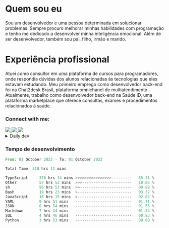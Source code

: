 # Quem sou eu
Sou um desenvolvedor e uma pessoa determinada em solucionar problemas. Sempre procuro melhorar minhas habilidades com programação e tenho me dedicado a desenvolver minha inteligência emocional. Além de ser desenvolvedor, também sou pai, filho, irmão e marido.

# Experiência profissional
Atuei como consultor em uma plataforma de cursos para programadores, onde respondia dúvidas dos alunos relacionadas às tecnologias que eles estavam estudando.
Meu primeiro emprego como desenvolvedor back-end foi na Chat2desk Brasil, plataforma omnichanel de multiatendimento.
Atualmente, trabalho como desenvolvedor back-end na Saúde iD, uma plataforma marketplace que oferece consultas, exames e procedimentos relacionados à saúde.

### Connect with me:
<a href="https://www.linkedin.com/in/theusmoreira" target="_blank" >
<img src="https://img.shields.io/badge/linkedin-%230077B5.svg?&style=for-the-badge&logo=linkedin&logoColor=white ">
</a>
<a href="https://www.instagram.com/matheus.s.moreira/" target="_blank">
<img src="https://img.shields.io/badge/instagram-%23E4405F.svg?&style=for-the-badge&logo=instagram&logoColor=white">
</a>
<a href="mailto:matheussm301@gmail.com"  target="_blank">
<img src="https://img.shields.io/badge/gmail-%23E4405F.svg?&style=for-the-badge&logo=gmail&logoColor=white">
</a>


<details>
  <summary>Daily dev </summary>
<p>
  <a href="https://app.daily.dev/matheussantos"><img src="https://github.com/matheus-santos-moreira/matheus-santos-moreira/blob/master/devcard.svg" width="200" alt="Matheus Santos's Dev Card"/></a>
 </p>
</details>

<h3>Tempo de desenvolvimento</h3>

<!--START_SECTION:waka-->

```rust
From: 01 October 2022 - To: 01 October 2023

Total Time: 518 hrs 11 mins

TypeScript     376 hrs 14 mins >>>>>>>>>>>>>>>>---------   65.31 %
Other          57 hrs 52 mins  >>>----------------------   10.05 %
sh             56 hrs 53 mins  >>-----------------------   09.88 %
Bash           19 hrs 23 mins  >------------------------   03.37 %
JavaScript     16 hrs 15 mins  >------------------------   02.82 %
YAML           9 hrs 51 mins   -------------------------   01.71 %
JSON           8 hrs 54 mins   -------------------------   01.55 %
Markdown       7 hrs 44 mins   -------------------------   01.34 %
SQL            4 hrs 46 mins   -------------------------   00.83 %
Python         3 hrs 53 mins   -------------------------   00.68 %
```

<!--END_SECTION:waka-->
